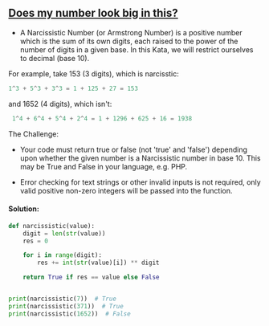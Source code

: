 ## [Does my number look big in this?](https://www.codewars.com/kata/5287e858c6b5a9678200083c/train/python)

- A Narcissistic Number (or Armstrong Number) is a positive number which is the sum of its own digits, each raised to the power of the number of digits in a given base. In this Kata, we will restrict ourselves to decimal (base 10).

For example, take 153 (3 digits), which is narcisstic:

```python
1^3 + 5^3 + 3^3 = 1 + 125 + 27 = 153
```

and 1652 (4 digits), which isn't:

```python
 1^4 + 6^4 + 5^4 + 2^4 = 1 + 1296 + 625 + 16 = 1938
```

The Challenge:

- Your code must return true or false (not 'true' and 'false') depending upon whether the given number is a Narcissistic number in base 10. This may be True and False in your language, e.g. PHP.

- Error checking for text strings or other invalid inputs is not required, only valid positive non-zero integers will be passed into the function.

#### Solution:

```python
def narcissistic(value):
    digit = len(str(value))
    res = 0

    for i in range(digit):
        res += int(str(value)[i]) ** digit

    return True if res == value else False


print(narcissistic(7))  # True
print(narcissistic(371))  # True
print(narcissistic(1652))  # False
```
